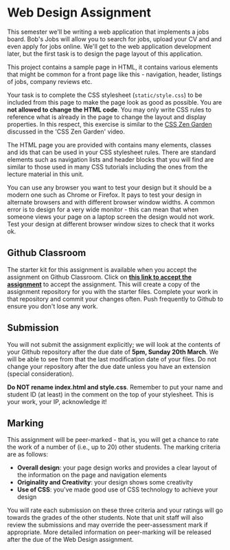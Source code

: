 # Web Design Assignment

This semester we'll be writing a web application that implements a jobs board.  Bob's Jobs will allow you to search for jobs, upload your CV and and even apply for jobs online.  We'll get to the web application development later, but the first task is to design the  page layout of this application.

This project contains a sample page in HTML, it contains various elements that might be common for a front page like this - navigation, header, listings of jobs, company reviews etc.

Your task is to complete the CSS stylesheet (`static/style.css`) to be included from this page to make the page look as good as possible.  You are **not allowed to change the HTML code**. You may only write CSS rules to reference what is already in the page to change the layout and display properties. In this respect, this exercise is similar to the [CSS Zen Garden](https://csszengarden.com/) discussed in the 'CSS Zen Garden' video.

The HTML page you are provided with contains many elements, classes and ids that can be used in your CSS stylesheet rules.  There are standard elements such as navigation lists and header blocks that you will find are similar to those used in many CSS tutorials including the ones from the lecture material in this unit.  

You can use any browser you want to test your design but it should be a modern one such as Chrome or Firefox.  It pays to test your design in alternate browsers and with different browser window widths. A common error is to design for a very wide monitor - this can mean that when someone views your page on a laptop screen the design would not work.  Test your design at different browser window sizes to check that it works ok.

## Github Classroom

The starter kit for this assignment is available when you accept the assignment on Github Classroom. Click on [**this link to accept the assignment**](https://classroom.github.com/assignment-invitations/ff177d94a234328d5367b30371516a47/status) to accept the assignment. This will create a copy of the assignment repository for you with the starter files. Complete your work in that repository and commit your changes often. Push frequently to Github to ensure you don't lose any work.

## Submission

You will not submit the assignment explicitly; we will look at the contents of your Github repository after the due date of **5pm, Sunday 20th March**. We will be able to see from that the last modification date of your files. Do not change your repository after the due date unless you have an extension (special consideration).

**Do NOT rename index.html and style.css**. Remember to put your name and student ID (at least) in the comment on the top of your stylesheet. This is your work, your IP, acknowledge it!

## Marking

This assignment will be peer-marked - that is, you will get a chance to rate the work of a number of (i.e., up to 20) other students. The marking criteria are as follows:
- **Overall design**: your page design works and provides a clear layout of the information on the page and navigation elements
- **Originality and Creativity**: your design shows some creativity
- **Use of CSS**: you've made good use of CSS technology to achieve your design
  
You will rate each submission on these three criteria and your ratings will go towards the grades of the other students. Note that unit staff will also review the submissions and may override the peer-assessment mark if appropriate. More detailed information on peer-marking will be released after the due of the Web Design assignment.
